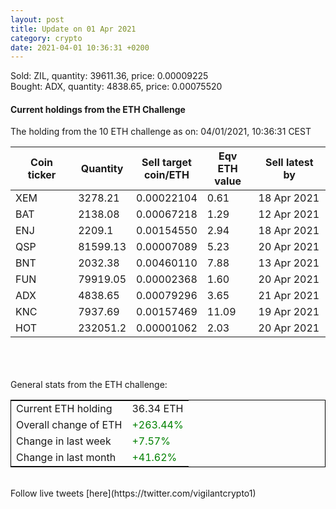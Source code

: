 ```yaml
---
layout: post
title: Update on 01 Apr 2021
category: crypto
date: 2021-04-01 10:36:31 +0200
---
```

<!-- Global site tag (gtag.js) - Google Analytics -->
<script async src="https://www.googletagmanager.com/gtag/js?id=UA-103831149-5"></script>
<script>
  window.dataLayer = window.dataLayer || [];
  function gtag(){dataLayer.push(arguments);}
  gtag('js', new Date());

  gtag('config', 'UA-103831149-5');
</script>
Sold: ZIL, quantity:     39611.36, price:   0.00009225<br>Bought: ADX, quantity:      4838.65, price:   0.00075520<br>

#### Current holdings from the ETH Challenge

The holding from the 10 ETH challenge as on: 04/01/2021, 10:36:31 CEST

|Coin ticker|Quantity|Sell target<br>coin/ETH|Eqv ETH<br>value|Sell latest by|
|-----------|--------|-----------|-----------|--------------|
XEM|3278.21|  0.00022104|0.61|18 Apr 2021|
BAT|2138.08|  0.00067218|1.29|12 Apr 2021|
ENJ|2209.1|  0.00154550|2.94|18 Apr 2021|
QSP|81599.13|  0.00007089|5.23|20 Apr 2021|
BNT|2032.38|  0.00460110|7.88|13 Apr 2021|
FUN|79919.05|  0.00002368|1.60|20 Apr 2021|
ADX|4838.65|  0.00079296|3.65|21 Apr 2021|
KNC|7937.69|  0.00157469|11.09|19 Apr 2021|
HOT|232051.2|  0.00001062|2.03|20 Apr 2021|

<br>
<br>
<br>
General stats from the ETH challenge:

<table style="border:1px solid black;margin-left:auto;margin-right:auto;">
	<tbody>
	<tr>
		<td>Current ETH holding</td>
		<td>     36.34 ETH</td>
	</tr>
	<tr>
		<td>Overall change of ETH</td>
		<td><font color="green">+263.44%</font></td>
	</tr>
	<tr>
		<td>Change in last week</td>
		<td><font color="green">+7.57%</font></td>
	</tr>
	<tr>
		<td>Change in last month</td>
		<td><font color="green">+41.62%</font></td>
	</tr>
	</tbody>
</table>

<br>
Follow live tweets [here](https://twitter.com/vigilantcrypto1)
<br>
<br>